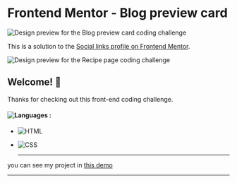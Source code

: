 # Frontend Mentor - Blog preview card

![Design preview for the Blog preview card coding challenge]()

This is a solution to the [Social links profile on Frontend Mentor](https://www.frontendmentor.io/challenges/social-links-profile-UG32l9m6dQ).  


![Design preview for the Recipe page coding challenge](picc.png)

## Welcome! 👋

Thanks for checking out this front-end coding challenge.

#### ![Languages](https://img.shields.io/github/languages/count/zeynab-jalalian/Blog-preview-card) :
 - ![HTML](https://img.shields.io/badge/Html-orange)
 - ![CSS](https://img.shields.io/badge/Css-blue)

      ---
 you can see my project in [this demo](https://zeynab-jalalian.github.io/Blog-preview-card/)
  ___



